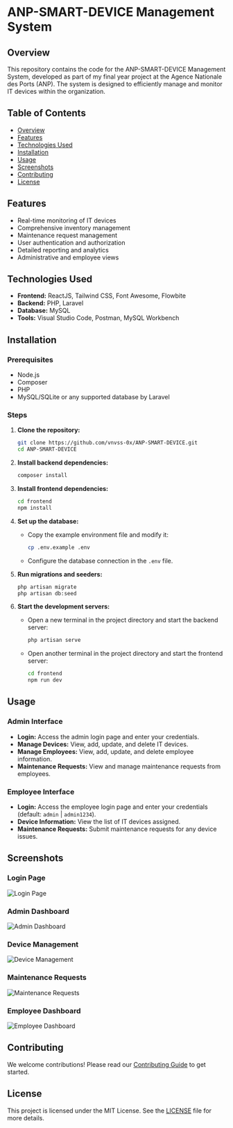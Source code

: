 # ANP-SMART-DEVICE Management System

## Overview

This repository contains the code for the ANP-SMART-DEVICE Management System, developed as part of my final year project at the Agence Nationale des Ports (ANP). The system is designed to efficiently manage and monitor IT devices within the organization.

## Table of Contents
- [Overview](#overview)
- [Features](#features)
- [Technologies Used](#technologies-used)
- [Installation](#installation)
- [Usage](#usage)
- [Screenshots](#screenshots)
- [Contributing](#contributing)
- [License](#license)

## Features

- Real-time monitoring of IT devices
- Comprehensive inventory management
- Maintenance request management
- User authentication and authorization
- Detailed reporting and analytics
- Administrative and employee views

## Technologies Used

- **Frontend:** ReactJS, Tailwind CSS, Font Awesome, Flowbite
- **Backend:** PHP, Laravel
- **Database:** MySQL
- **Tools:** Visual Studio Code, Postman, MySQL Workbench

## Installation

### Prerequisites

- Node.js
- Composer
- PHP
- MySQL/SQLite or any supported database by Laravel

### Steps

1. **Clone the repository:**
   ```bash
   git clone https://github.com/vnvss-0x/ANP-SMART-DEVICE.git
   cd ANP-SMART-DEVICE
   ```

2. **Install backend dependencies:**
   ```bash
   composer install
   ```

3. **Install frontend dependencies:**
   ```bash
   cd frontend
   npm install
   ```

4. **Set up the database:**
   - Copy the example environment file and modify it:
     ```bash
     cp .env.example .env
     ```
   - Configure the database connection in the `.env` file.

5. **Run migrations and seeders:**
   ```bash
   php artisan migrate
   php artisan db:seed
   ```

6. **Start the development servers:**
   - Open a new terminal in the project directory and start the backend server:
     ```bash
     php artisan serve
     ```
   - Open another terminal in the project directory and start the frontend server:
     ```bash
     cd frontend
     npm run dev
     ```

## Usage

### Admin Interface

- **Login:** Access the admin login page and enter your credentials.
- **Manage Devices:** View, add, update, and delete IT devices.
- **Manage Employees:** View, add, update, and delete employee information.
- **Maintenance Requests:** View and manage maintenance requests from employees.

### Employee Interface

- **Login:** Access the employee login page and enter your credentials (default: `admin` | `admin1234`).
- **Device Information:** View the list of IT devices assigned.
- **Maintenance Requests:** Submit maintenance requests for any device issues.

## Screenshots

### Login Page
![Login Page](path/to/login-page-screenshot.png)

### Admin Dashboard
![Admin Dashboard](path/to/admin-dashboard-screenshot.png)

### Device Management
![Device Management](path/to/device-management-screenshot.png)

### Maintenance Requests
![Maintenance Requests](path/to/maintenance-requests-screenshot.png)

### Employee Dashboard
![Employee Dashboard](path/to/employee-dashboard-screenshot.png)

## Contributing

We welcome contributions! Please read our [Contributing Guide](CONTRIBUTING.md) to get started.

## License

This project is licensed under the MIT License. See the [LICENSE](LICENSE) file for more details.
